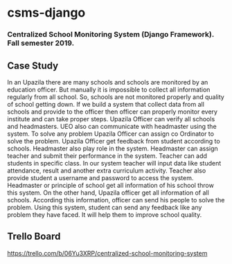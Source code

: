 # csms-django

### Centralized School Monitoring System (Django Framework). Fall semester 2019.

## Case Study

In an Upazila there are many schools and schools are monitored by an education officer. But manually it is impossible to collect all information regularly from all school. So, schools are not monitored properly and quality of school getting down. If we build a system that collect data from all schools and provide to the officer then officer can properly monitor every institute and can take proper steps. Upazila Officer can verify all schools and headmasters. UEO also can communicate with headmaster using the system. To solve any problem Upazila Officer can assign co Ordinator to solve the problem. Upazila Officer get feedback from student according to schools. Headmaster also play role in the system. Headmaster can assign teacher and submit their performance in the system. Teacher can add students in specific class. In our system teacher will input data like student attendance, result and another extra curriculum activity. Teacher also provide student a username and password to access the system. Headmaster or principle of school get all information of his school throw this system. On the other hand, Upazila officer get all information of all schools. According this information, officer can send his people to solve the problem. Using this system, student can send any feedback like any problem they have faced. It will help them to improve school quality.

## Trello Board
https://trello.com/b/06Yu3XRP/centralized-school-monitoring-system
